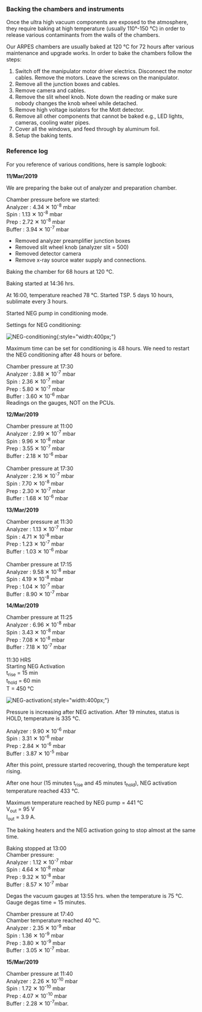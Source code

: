 ### Backing the chambers and instruments
Once the ultra high vacuum components are exposed to the atmosphere, they
require baking at high temperature (usually 110°-150&nbsp;°C) in order to
release various contaminants from the walls of the chambers.

Our ARPES chambers are usually baked at 120&nbsp;°C for 72 hours after various
maintenance and upgrade works. In order to bake the chambers follow the steps:

1. Switch off the manipulator motor driver electrics. Disconnect the motor
cables. Remove the motors. Leave the screws on the manipulator.
2. Remove all the junction boxes and cables.
3. Remove camera and cables.
4. Remove the slit wheel knob. Note down the reading or make sure nobody changes
the knob wheel while detached.
5. Remove high voltage isolators for the Mott detector.
6. Remove all other components that cannot be baked e.g., LED lights, cameras,
cooling water pipes.
7. Cover all the windows, and feed through by aluminum foil.
8. Setup the baking tents.

### Reference log
For you reference of various conditions, here is sample logbook:

**11/Mar/2019**

We are preparing the bake out of analyzer and preparation chamber.

Chamber pressure before we started: <br />
Analyzer : 4.34 ✕ 10<sup>-8</sup> mbar <br />
Spin : 1.13 ✕ 10<sup>-8</sup> mbar <br />
Prep : 2.72 ✕ 10<sup>-8</sup> mbar <br />
Buffer : 3.94 ✕ 10<sup>-7</sup> mbar <br />

- Removed analyzer preamplifier junction boxes
- Removed slit wheel knob (analyzer slit = 500)
- Removed detector camera
- Remove x-ray source water supply and connections.

Baking the chamber for 68 hours at 120&nbsp;°C.

Baking started at 14:36 hrs.

At 16:00, temperature reached 78&nbsp;°C. Started TSP. 5 days 10 hours,
sublimate every 3 hours.

Started NEG pump in conditioning mode.

Settings for NEG conditioning:

![NEG-conditioning](./img/neg-conditioning.png){:style="width:400px;"}

Maximum time can be set for conditioning is 48 hours. We need to restart the NEG
conditioning after 48 hours or before.

Chamber pressure at 17:30 <br />
Analyzer : 3.88 ✕ 10<sup>-7</sup> mbar <br />
Spin : 2.36 ✕ 10<sup>-7</sup> mbar <br />
Prep : 5.80 ✕ 10<sup>-7</sup> mbar <br />
Buffer : 3.60 ✕ 10<sup>-6</sup> mbar <br />
Readings on the gauges, NOT on the PCUs. <br />

**12/Mar/2019**

Chamber pressure at 11:00 <br />
Analyzer : 2.99 ✕ 10<sup>-7</sup> mbar <br />
Spin : 9.96 ✕ 10<sup>-8</sup> mbar <br />
Prep : 3.55 ✕ 10<sup>-7</sup> mbar <br />
Buffer : 2.18 ✕ 10<sup>-6</sup> mbar <br />
<br />
Chamber pressure at 17:30 <br />
Analyzer : 2.16 ✕ 10<sup>-7</sup> mbar <br />
Spin : 7.70 ✕ 10<sup>-8</sup> mbar <br />
Prep : 2.30 ✕ 10<sup>-7</sup> mbar <br />
Buffer : 1.68 ✕ 10<sup>-6</sup> mbar <br />

**13/Mar/2019**

Chamber pressure at 11:30 <br />
Analyzer : 1.13 ✕ 10<sup>-7</sup> mbar <br />
Spin : 4.71 ✕ 10<sup>-8</sup> mbar <br />
Prep : 1.23 ✕ 10<sup>-7</sup> mbar <br />
Buffer : 1.03 ✕ 10<sup>-6</sup> mbar <br />
<br />
Chamber pressure at 17:15 <br />
Analyzer : 9.58 ✕ 10<sup>-8</sup> mbar <br />
Spin : 4.19 ✕ 10<sup>-8</sup> mbar <br />
Prep : 1.04 ✕ 10<sup>-7</sup> mbar <br />
Buffer : 8.90 ✕ 10<sup>-7</sup> mbar <br />

**14/Mar/2019**

Chamber pressure at 11:25 <br />
Analyzer : 6.96 ✕ 10<sup>-8</sup> mbar <br />
Spin : 3.43 ✕ 10<sup>-8</sup> mbar <br />
Prep : 7.08 ✕ 10<sup>-8</sup> mbar <br />
Buffer : 7.18 ✕ 10<sup>-7</sup> mbar <br />
<br />
11:30 HRS <br />
Starting NEG Activation <br />
t<sub>rise</sub> = 15 min <br />
t<sub>hold</sub> = 60 min <br />
T = 450 °C <br />

![NEG-activation](./img/neg-activation.png){:style="width:400px;"}

Pressure is increasing after NEG activation. After 19 minutes, status is HOLD,
temperature is 335&nbsp;°C.

Analyzer : 9.90 ✕ 10<sup>-6</sup> mbar <br />
Spin : 3.31 ✕ 10<sup>-6</sup> mbar <br />
Prep : 2.84 ✕ 10<sup>-6</sup> mbar <br />
Buffer : 3.87 ✕ 10<sup>-5</sup> mbar <br />

After this point, pressure started recovering, though the temperature kept
rising.

After one hour (15 minutes t<sub>rise</sub> and 45 minutes t<sub>hold</sub>),
NEG activation temperature reached 433&nbsp;°C.

Maximum temperature reached by NEG pump = 441&nbsp;°C <br />
V<sub>out</sub> = 95 V <br />
I<sub>out</sub> = 3.9 A. <br />

The baking heaters and the NEG activation going to stop almost at the same time.

Baking stopped at 13:00 <br />
Chamber pressure: <br />
Analyzer : 1.12 ✕ 10<sup>-7</sup> mbar <br />
Spin : 4.64 ✕ 10<sup>-8</sup> mbar <br />
Prep : 9.32 ✕ 10<sup>-8</sup> mbar <br />
Buffer : 8.57 ✕ 10<sup>-7</sup> mbar <br />

Degas the vacuum gauges at 13:55 hrs. when the temperature is 75&nbsp;°C. <br />
Gauge degas time = 15 minutes. <br />

Chamber pressure at 17:40 <br />
Chamber temperature reached 40 °C. <br />
Analyzer : 2.35 ✕ 10<sup>-9</sup> mbar <br />
Spin : 1.36 ✕ 10<sup>-9</sup> mbar <br />
Prep : 3.80 ✕ 10<sup>-9</sup> mbar <br />
Buffer : 3.05 ✕ 10<sup>-7</sup> mbar. <br />

**15/Mar/2019**

Chamber pressure at 11:40 <br />
Analyzer : 2.26 ✕ 10<sup>-10</sup> mbar <br />
Spin : 1.72 ✕ 10<sup>-10</sup> mbar <br />
Prep : 4.07 ✕ 10<sup>-10</sup> mbar <br />
Buffer : 2.28 ✕ 10<sup>-7</sup>mbar.
